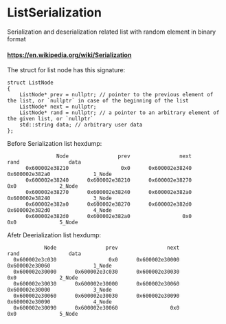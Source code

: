 # ListSerialization
Serialization and deserialization related list with random element in binary format
#### https://en.wikipedia.org/wiki/Serialization

The struct for list node has this signature:
```
struct ListNode
{
    ListNode* prev = nullptr; // pointer to the previous element of the list, or `nullptr` in case of the beginning of the list
    ListNode* next = nullptr;
    ListNode* rand = nullptr; // a pointer to an arbitrary element of the given list, or `nullptr`
    std::string data; // arbitrary user data
};
```

Before Serialization list hexdump:
```
                Node                prev                next                rand                data
      0x600002e38210                 0x0      0x600002e38240      0x600002e382a0              1_Node
      0x600002e38240      0x600002e38210      0x600002e38270                 0x0              2_Node
      0x600002e38270      0x600002e38240      0x600002e382a0      0x600002e38240              3_Node
      0x600002e382a0      0x600002e38270      0x600002e382d0      0x600002e382d0              4_Node
      0x600002e382d0      0x600002e382a0                 0x0                 0x0              5_Node

```
Afetr Deerialization list hexdump:

                Node                prev                next                rand                data
      0x600002e3c030                 0x0      0x600002e30000      0x600002e30060              1_Node
      0x600002e30000      0x600002e3c030      0x600002e30030                 0x0              2_Node
      0x600002e30030      0x600002e30000      0x600002e30060      0x600002e30000              3_Node
      0x600002e30060      0x600002e30030      0x600002e30090      0x600002e30090              4_Node
      0x600002e30090      0x600002e30060                 0x0                 0x0              5_Node
